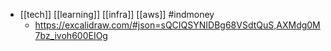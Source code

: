 - [[tech]] [[learning]] [[infra]] [[aws]] #indmoney
	- https://excalidraw.com/#json=sQCIQSYNIDBg68VSdtQuS,AXMdg0M7bz_ivoh600EIOg